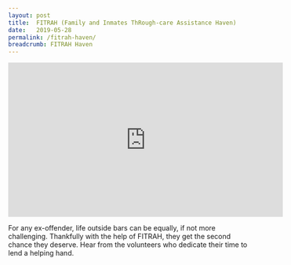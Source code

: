 ```yaml
---
layout: post
title:  FITRAH (Family and Inmates ThRough-care Assistance Haven)
date:   2019-05-28
permalink: /fitrah-haven/
breadcrumb: FITRAH Haven
---
```


<div class="bp-youtube">
<iframe width="560" height="315" src="https://www.youtube.com/embed/9KagR7ttyuE" frameborder="0" allow="accelerometer; autoplay; encrypted-media; gyroscope; picture-in-picture" allowfullscreen></iframe>
</div>

For any ex-offender, life outside bars can be equally, if not more challenging. Thankfully with the help of FITRAH, they get the second chance they deserve. Hear from the volunteers who dedicate their time to lend a helping hand.
